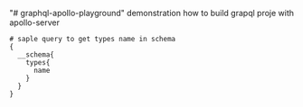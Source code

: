 "# graphql-apollo-playground" 
demonstration how to build grapql proje with apollo-server
```
# saple query to get types name in schema
{
  __schema{
  	types{
      name
    }
  }
}
```